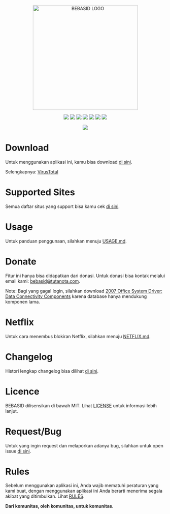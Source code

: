 <p align="center">
    <img src="https://github.com/bebasid/bebasid/blob/master/dev/resources/logo-black.png" alt="BEBASID LOGO" width="330">
</p>
<p align="center">
    <img src="https://img.shields.io/github/license/bebasid/bebasid.svg?style=flat-square">
    <img src="https://img.shields.io/github/stars/bebasid/bebasid.svg?style=flat-square">
    <img src="https://img.shields.io/github/forks/bebasid/bebasid.svg?style=flat-square">
    <img src="https://img.shields.io/github/issues-closed/bebasid/bebasid.svg?style=flat-square">
    <img src="https://img.shields.io/github/last-commit/bebasid/bebasid.svg?style=flat-square">
    <img src="https://img.shields.io/github/size/bebasid/bebasid/releases/hosts.svg?style=flat-square">
    <img src="https://img.shields.io/github/contributors/bebasid/bebasid?style=flat-square">
</p>

<p align="center">
    <a href="https://discord.gg/q7AAX3W"><img src="https://img.shields.io/discord/630415907021389825?label=Discord&style=for-the-badge"></a>
</p>

# Download
Untuk menggunakan aplikasi ini, kamu bisa download [di sini](https://bebasid.github.io).

Selengkapnya: [VirusTotal](https://www.virustotal.com/gui/file/a160cd098a0bda38eae924b4a457a6059bed6662d4833271397728aaa3bd8aa6/detection)

# Supported Sites
Semua daftar situs yang support bisa kamu cek [di sini](https://github.com/bebasid/bebasid/blob/master/dev/readme/SITES.md).

# Usage
Untuk panduan penggunaan, silahkan menuju [USAGE.md](https://github.com/bebasid/bebasid/blob/master/dev/readme/USAGE.md).

# Donate
Fitur ini hanya bisa didapatkan dari donasi. Untuk donasi bisa kontak melalui email kami: bebasid@tutanota.com. 

Note: Bagi yang gagal login, silahkan download [2007 Office System Driver: Data Connectivity Components](https://download.cnet.com/2007-Office-System-Driver-Data-Connectivity-Components/3000-10254_4-75452798.html) karena database hanya mendukung komponen lama.

# Netflix
Untuk cara menembus blokiran Netflix, silahkan menuju [NETFLIX.md](https://github.com/bebasid/bebasid/blob/master/dev/readme/NETFLIX.md).

# Changelog
Histori lengkap changelog bisa dilihat [di sini](https://github.com/bebasid/bebasid/blob/master/dev/readme/CHANGELOG.md).

# Licence
BEBASID dilisensikan di bawah MIT. Lihat [LICENSE](https://github.com/bebasid/bebasid/blob/master/LICENSE) untuk informasi lebih lanjut.

# Request/Bug
Untuk yang ingin request dan melaporkan adanya bug, silahkan untuk open issue [di sini](https://github.com/bebasid/bebasid/issues/new/choose).

# Rules
Sebelum menggunakan aplikasi ini, Anda wajib mematuhi peraturan yang kami buat, dengan menggunakan aplikasi ini Anda berarti menerima segala akibat yang ditimbulkan. Lihat [RULES](https://github.com/bebasid/bebasid/blob/master/dev/readme/RULES.md).

**Dari komunitas, oleh komunitas, untuk komunitas.**
